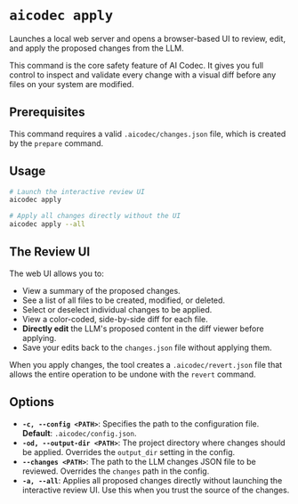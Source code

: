 # `aicodec apply`

Launches a local web server and opens a browser-based UI to review, edit, and apply the proposed changes from the LLM.

This command is the core safety feature of AI Codec. It gives you full control to inspect and validate every change with a visual diff before any files on your system are modified.

## Prerequisites

This command requires a valid `.aicodec/changes.json` file, which is created by the `prepare` command.

## Usage

```bash
# Launch the interactive review UI
aicodec apply

# Apply all changes directly without the UI
aicodec apply --all
```

## The Review UI

The web UI allows you to:

- 	View a summary of the proposed changes.
- 	See a list of all files to be created, modified, or deleted.
- 	Select or deselect individual changes to be applied.
- 	View a color-coded, side-by-side diff for each file.
- 	**Directly edit** the LLM's proposed content in the diff viewer before applying.
- 	Save your edits back to the `changes.json` file without applying them.

When you apply changes, the tool creates a `.aicodec/revert.json` file that allows the entire operation to be undone with the `revert` command.

## Options

- 	**`-c, --config <PATH>`**: Specifies the path to the configuration file. **Default**: `.aicodec/config.json`.
- 	**`-od, --output-dir <PATH>`**: The project directory where changes should be applied. Overrides the `output_dir` setting in the config.
- 	**`--changes <PATH>`**: The path to the LLM changes JSON file to be reviewed. Overrides the `changes` path in the config.
- 	**`-a, --all`**: Applies all proposed changes directly without launching the interactive review UI. Use this when you trust the source of the changes.
